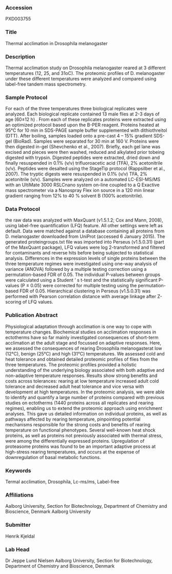 ### Accession
PXD003755

### Title
Thermal acclimation in Drosophila melanogaster

### Description
Thermal acclimation study on Drosophila melanogaster reared at 3 different temperatures (12, 25, and 31oC). The proteomic profiles of D. melanogaster under these different temperatures were analyzed and compared using label-free tandem mass spectrometry.

### Sample Protocol
For each of the three temperatures three biological replicates were analyzed. Each biological replicate contained 13 male flies at 2-3 days of age (60±12 h) . From each of these replicates proteins were extracted using an optimized protocol based upon the B-PER reagent. Proteins heated at 95°C for 10 min in SDS-PAGE sample buffer supplemented with dithiothreitol (DTT). After boiling, samples loaded onto a pre-cast 4 – 15% gradient SDS-gel (BioRad). Samples were separated for 30 min at 160 V. Proteins were then digested in-gel (Shevchenko et al., 2007). Briefly, each gel lane was excised and pieces were then washed, reduced and alkylated prior tobeing digested with trypsin. Digested peptides were extracted, dried down and finally resuspended in 0.1% (v/v) trifluoroacetic acid (TFA), 2% acetonitrile (v/v). Peptides were desalted using the StageTip protocol (Rappsilber et al., 2007). The tryptic digests were resuspended in 0.1% (v/v) TFA, 2% acetonitrile (v/v).  Samples were analyzed on a  automated LC-ESI-MS/MS with an UltiMate 3000 RSLCnano system on-line coupled to a Q Exactive mass spectrometer via a Nanospray Flex ion source in a 120 min linear gradient ranging from 12% to 40 % solvent B (100% acetonitrile).

### Data Protocol
the raw data was analyzed with MaxQuant (v1.5.1.2; Cox and Mann, 2008), using label-free quantification (LFQ) feature. All other settings were left as default. Data were matched against a database containing all proteins from D. melanogaster downloaded from UniProt (accessed 6 January 2015). The generated proteingroups.txt file was imported into Perseus (v1.5.0.31) (part of the MaxQuant package), LFQ values were log 2-transformed and filtered for contaminants and reverse hits before being subjected to statistical analysis. Differences in the expression levels of single proteins between the three temperature regimes were investigated using one-way analysis of variance (ANOVA) followed by a multiple testing correction using a permutation-based FDR of 0.05. The individual P-values between groups were calculated using a Student ’ s t-test and the statistically significant P-values (P ≤ 0.05) were corrected for multiple testing using the permutation-based FDR of 0.05. Hierarchical clustering in Perseus (v1.5.0.31) was performed with Pearson correlation distance with average linkage after Z-scoring of LFQ values.

### Publication Abstract
Physiological adaptation through acclimation is one way to cope with temperature changes. Biochemical studies on acclimation responses in ectotherms have so far mainly investigated consequences of short-term acclimation at the adult stage and focussed on adaptive responses. Here, we assessed the consequences of rearing Drosophila melanogasterat low (12&#xb0;C), benign (25&#xb0;C) and high (31&#xb0;C) temperatures. We assessed cold and heat tolerance and obtained detailed proteomic profiles of flies from the three temperatures. The proteomic profiles provided a holistic understanding of the underlying biology associated with both adaptive and non-adaptive temperature responses. Results show strong benefits and costs across tolerances: rearing at low temperature increased adult cold tolerance and decreased adult heat tolerance and vice versa with development at high temperatures. In the proteomic analysis, we were able to identify and quantify a large number of proteins compared with previous studies on ectotherms (1440 proteins across all replicates and rearing regimes), enabling us to extend the proteomic approach using enrichment analyses. This gave us detailed information on individual proteins, as well as pathways affected by rearing temperature, pinpointing potential mechanisms responsible for the strong costs and benefits of rearing temperature on functional phenotypes. Several well-known heat shock proteins, as well as proteins not previously associated with thermal stress, were among the differentially expressed proteins. Upregulation of proteasome proteins was found to be an important adaptive process at high-stress rearing temperatures, and occurs at the expense of downregulation of basal metabolic functions.

### Keywords
Termal acclimation, Drosophila, Lc-ms/ms, Label-free

### Affiliations
Aalborg University, Section for Biotechnology, Department of Chemistry and Bioscience, Denmark
Aalborg University

### Submitter
Henrik Kjeldal

### Lab Head
Dr Jeppe Lund Nielsen
Aalborg University, Section for Biotechnology, Department of Chemistry and Bioscience, Denmark



